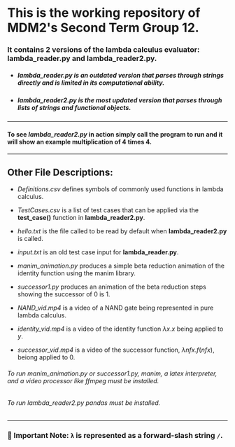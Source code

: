 # This is the working repository of MDM2's Second Term Group 12.


### It contains 2 versions of the lambda calculus evaluator: lambda_reader.py and lambda_reader2.py.

* ##### _lambda_reader.py_ is an outdated version that parses through strings directly and is limited in its computational ability.

* ##### _lambda_reader2.py_ is the most updated version that parses through lists of strings and functional objects.

--------------------------------------------------------------------------------------------------------------------------------

#### To see _lambda_reader2.py_ in action simply call the program to run and it will show an example multiplication of 4 times 4.

--------------------------------------------------------------------------------------------------------------------------------

## Other File Descriptions:

* _Definitions.csv_ defines symbols of commonly used functions in lambda calculus.

* _TestCases.csv_ is a list of test cases that can be applied via the **test_case()** function in **lambda_reader2.py**.

* _hello.txt_ is the file called to be read by default when **lambda_reader2.py** is called.

* _input.txt_ is an old test case input for **lambda_reader.py**.

* _manim_animation.py_ produces a simple beta reduction animation of the identity function using the manim library.

* _successor1.py_ produces an animation of the beta reduction steps showing the successor of 0 is 1.

* _NAND\_vid.mp4_ is a video of a NAND gate being represented in pure lambda calculus.

* _identity\_vid.mp4_ is a video of the identity function $\lambda x.x$ being applied to $y$.

* _successor\_vid.mp4_ is a video of the successor function, $\lambda nfx.f(nfx)$, beiong applied to 0.

###### To run _manim_animation.py_ or _successor1.py_, manim, a latex interpreter, and a video processor like ffmpeg must be installed.
###### To run _lambda_reader2.py_ pandas must be installed.

--------------------------------------------------------------------------------------------------------------------------------

### **🔴 Important Note:** `λ` is represented as a forward-slash string `/`.


